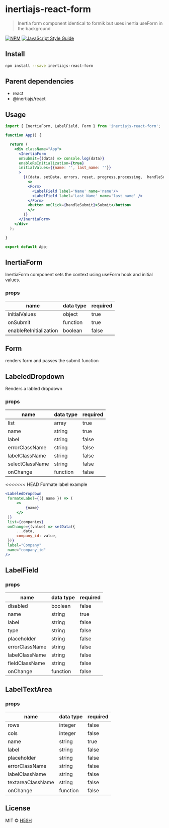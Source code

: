 # inertiajs-react-form

> Inertia form component identical to formik but uses inertia useForm in the background

[![NPM](https://img.shields.io/npm/v/inertiajs-react-form.svg)](https://www.npmjs.com/package/inertiajs-react-form) [![JavaScript Style Guide](https://img.shields.io/badge/code_style-standard-brightgreen.svg)](https://standardjs.com)

## Install

```bash
npm install --save inertiajs-react-form
```

## Parent dependencies

- react
- @inertiajs/react

## Usage

```jsx
import { InertiaForm, LabelField, Form } from 'inertiajs-react-form';

function App() {

  return (
    <div className="App">
      <InertiaForm
      onSubmit={(data) => console.log(data)}
      enableReInitialization={true}
      initialValues={{name: '', last_name: ''}}
      >
        {({data, setData, errors, reset, progress,processing,  handleSubmit})=> (
          <>
          <Form>
            <LabelField label='Name' name='name'/>
            <LabelField label='Last Name' name='last_name' />
          </Form>
          <button onClick={handleSubmit}>Submit</button>
          </>
        )}
      </InertiaForm>
    </div>
  );

}

export default App;
```

## InertiaForm

InertiaForm component sets the context using useForm hook and initial values.

### props

|         name         | data type | required |
|----------------------|-----------|----------|
|initialValues         |  object   |   true   |
|  onSubmit            | function  |   true   |
|enableReInitialization| boolean   |   false  |

## Form

renders form and passes the submit function

## LabeledDropdown

Renders a labled dropdown

### props

|         name       | data type | required |
|--------------------|-----------|----------|
|        list        |   array   |  true    |
|        name        |   string  |  true    |
|        label       |   string  |  false   |
|   errorClassName   |   string  |  false   |
|   labelClassName   |   string  |  false   |
|   selectClassName  |   string  |  false   |
|   onChange         | function  |  false   |

<<<<<<< HEAD
Formate label example

```jsx
<LabeledDropdown
 formateLabel={({ name }) => (
     <>
         {name}
     </>
 )}
 list={companies}
 onChange={(value) => setData({
     ...data,
     company_id: value,
 })}
 label="Company"
 name="company_id"
/>
```

## LabelField

### props

|         name       | data type | required |
|--------------------|-----------|----------|
|        disabled    |   boolean |  false   |
|        name        |   string  |  true    |
|        label       |   string  |  false   |
|        type        |   string  |  false   |
|     placeholder    |   string  |  false   |
|   errorClassName   |   string  |  false   |
|   labelClassName   |   string  |  false   |
|   fieldClassName   |   string  |  false   |
|   onChange         | function  |  false   |

## LabelTextArea

### props

|         name       | data type | required |
|--------------------|-----------|----------|
|        rows        |   integer |  false   |
|        cols        |   integer |  false   |
|        name        |   string  |  true    |
|        label       |   string  |  false   |
|     placeholder    |   string  |  false   |
|   errorClassName   |   string  |  false   |
|   labelClassName   |   string  |  false   |
|  textareaClassName |   string  |  false   |
|   onChange         | function  |  false   |

## License

MIT © [H5SH](https://github.com/H5SH)